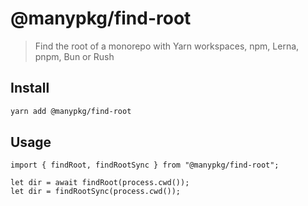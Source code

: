 # @manypkg/find-root

> Find the root of a monorepo with Yarn workspaces, npm, Lerna, pnpm, Bun or Rush

## Install

```bash
yarn add @manypkg/find-root
```

## Usage

```tsx
import { findRoot, findRootSync } from "@manypkg/find-root";

let dir = await findRoot(process.cwd());
let dir = findRootSync(process.cwd());
```
